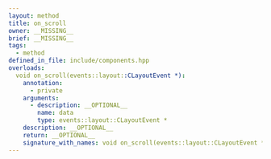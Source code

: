 ```yaml
---
layout: method
title: on_scroll
owner: __MISSING__
brief: __MISSING__
tags:
  - method
defined_in_file: include/components.hpp
overloads:
  void on_scroll(events::layout::CLayoutEvent *):
    annotation:
      - private
    arguments:
      - description: __OPTIONAL__
        name: data
        type: events::layout::CLayoutEvent *
    description: __OPTIONAL__
    return: __OPTIONAL__
    signature_with_names: void on_scroll(events::layout::CLayoutEvent * data)
---
```


